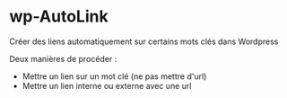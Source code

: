 wp-AutoLink
===========

Créer des liens automatiquement sur certains mots clés dans Wordpress

Deux manières de procéder : 

- Mettre un lien sur un mot clé (ne pas mettre d'url)
- Mettre un lien interne ou externe avec une url